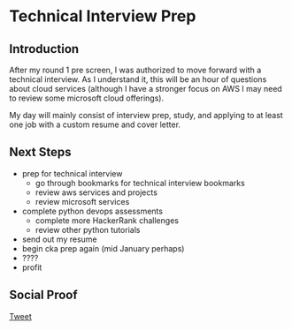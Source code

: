 
# Technical Interview Prep

## Introduction

After my round 1 pre screen, I was authorized to move forward with a technical interview. As I understand it, this will be an hour of questions about cloud services (although I have a stronger focus on AWS I may need to review some microsoft cloud offerings).

My day will mainly consist of interview prep, study, and applying to at least one job with a custom resume and cover letter.

## Next Steps

- prep for technical interview
    - go through bookmarks for technical interview bookmarks
    - review aws services and projects
    - review microsoft services
- complete python devops assessments
    - complete more HackerRank challenges
    - review other python tutorials
- send out my resume
- begin cka prep again (mid January perhaps)
- ????
- profit

## Social Proof

[Tweet]()